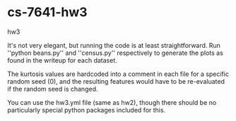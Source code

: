 # cs-7641-hw3
hw3

It's not very elegant, but running the code is at least straightforward. Run ''python beans.py'' and ''census.py'' respectively to generate the plots as found in the writeup for each dataset.

The kurtosis values are hardcoded into a comment in each file for a specific random seed (0), and the resulting features would have to be re-evaluated if the random seed is changed.

You can use the hw3.yml file (same as hw2), though there should be no particularly special python packages included for this.

